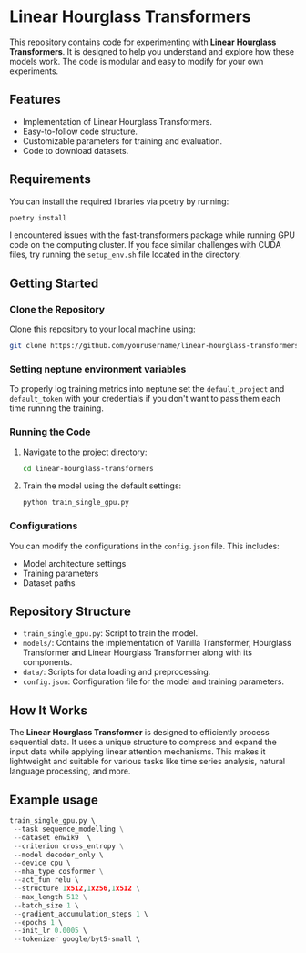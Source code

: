 # Linear Hourglass Transformers

This repository contains code for experimenting with **Linear Hourglass Transformers**. It is designed to help you understand and explore how these models work. The code is modular and easy to modify for your own experiments.

## Features

- Implementation of Linear Hourglass Transformers.
- Easy-to-follow code structure.
- Customizable parameters for training and evaluation.
- Code to download datasets.

## Requirements

You can install the required libraries via poetry by running:

```bash
poetry install
```

I encountered issues with the fast-transformers package while running GPU code on the computing cluster. If you face similar challenges with CUDA files, try running the `setup_env.sh` file located in the directory.

## Getting Started

### Clone the Repository

Clone this repository to your local machine using:

```bash
git clone https://github.com/yourusername/linear-hourglass-transformers.git
```

### Setting neptune environment variables

To properly log training metrics into neptune set the `default_project` and `default_token` with your credentials if you don't want to pass them each time running the training.

### Running the Code

1. Navigate to the project directory:
   
   ```bash
   cd linear-hourglass-transformers
   ```

2. Train the model using the default settings:

   ```bash
   python train_single_gpu.py
   ```

### Configurations

You can modify the configurations in the `config.json` file. This includes:

- Model architecture settings
- Training parameters
- Dataset paths

## Repository Structure

- `train_single_gpu.py`: Script to train the model.
- `models/`: Contains the implementation of Vanilla Transformer, Hourglass Transformer and Linear Hourglass Transformer along with its components.
- `data/`: Scripts for data loading and preprocessing.
- `config.json`: Configuration file for the model and training parameters.

## How It Works

The **Linear Hourglass Transformer** is designed to efficiently process sequential data. It uses a unique structure to compress and expand the input data while applying linear attention mechanisms. This makes it lightweight and suitable for various tasks like time series analysis, natural language processing, and more.

## Example usage

```python
train_single_gpu.py \                                                                                                    
 --task sequence_modelling \
 --dataset enwik9  \   
 --criterion cross_entropy \
 --model decoder_only \         
 --device cpu \    
 --mha_type cosformer \
 --act_fun relu \                 
 --structure 1x512,1x256,1x512 \
 --max_length 512 \
 --batch_size 1 \               
 --gradient_accumulation_steps 1 \       
 --epochs 1 \                          
 --init_lr 0.0005 \                       
 --tokenizer google/byt5-small \        
```
